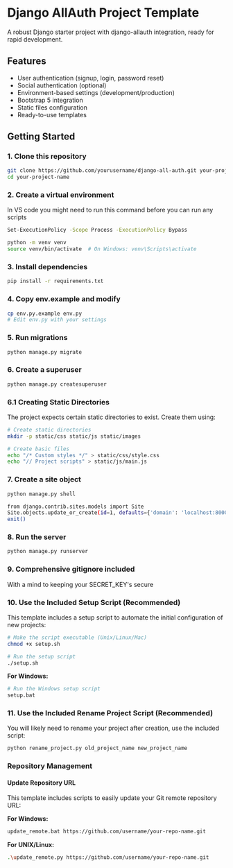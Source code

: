 # Django AllAuth Project Template

A robust Django starter project with django-allauth integration, ready for rapid development.

## Features

- User authentication (signup, login, password reset)
- Social authentication (optional)
- Environment-based settings (development/production)
- Bootstrap 5 integration
- Static files configuration
- Ready-to-use templates

## Getting Started

### 1. Clone this repository

```bash
git clone https://github.com/yourusername/django-all-auth.git your-project-name
cd your-project-name
```

### 2. Create a virtual environment

In VS code you might need to run this command before you can run any scripts

```bash
Set-ExecutionPolicy -Scope Process -ExecutionPolicy Bypass
```

```bash
python -m venv venv
source venv/bin/activate  # On Windows: venv\Scripts\activate
```

### 3. Install dependencies

```bash
pip install -r requirements.txt
```

### 4. Copy env.example and modify

```bash
cp env.py.example env.py
# Edit env.py with your settings
```

### 5. Run migrations

```bash
python manage.py migrate
```

### 6. Create a superuser

```bash
python manage.py createsuperuser
```

### 6.1 Creating Static Directories

The project expects certain static directories to exist. Create them using:

```bash
# Create static directories
mkdir -p static/css static/js static/images

# Create basic files
echo "/* Custom styles */" > static/css/style.css
echo "// Project scripts" > static/js/main.js
```

### 7. Create a site object

```bash
python manage.py shell
```

```bash
from django.contrib.sites.models import Site
Site.objects.update_or_create(id=1, defaults={'domain': 'localhost:8000', 'name': 'Development'})
exit()
```

### 8. Run the server

```bash
python manage.py runserver
```

### 9. Comprehensive gitignore included

With a mind to keeping your SECRET_KEY's secure

### 10. Use the Included Setup Script (Recommended)

This template includes a setup script to automate the initial configuration of new projects:

```bash
# Make the script executable (Unix/Linux/Mac)
chmod +x setup.sh

# Run the setup script
./setup.sh
```

**For Windows:**
```bash
# Run the Windows setup script
setup.bat
```

### 11. Use the Included Rename Project Script (Recommended)

You will likely need to rename your project after creation, use the included script:

```bash
python rename_project.py old_project_name new_project_name
```

### Repository Management

#### Update Repository URL

This template includes scripts to easily update your Git remote repository URL:

**For Windows:**
```bash
update_remote.bat https://github.com/username/your-repo-name.git
```

**For UNIX/Linux:**
```bash
.\update_remote.py https://github.com/username/your-repo-name.git
```